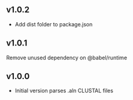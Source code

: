 ## v1.0.2

- Add dist folder to package.json

## v1.0.1

Remove unused dependency on @babel/runtime

## v1.0.0

- Initial version parses .aln CLUSTAL files
